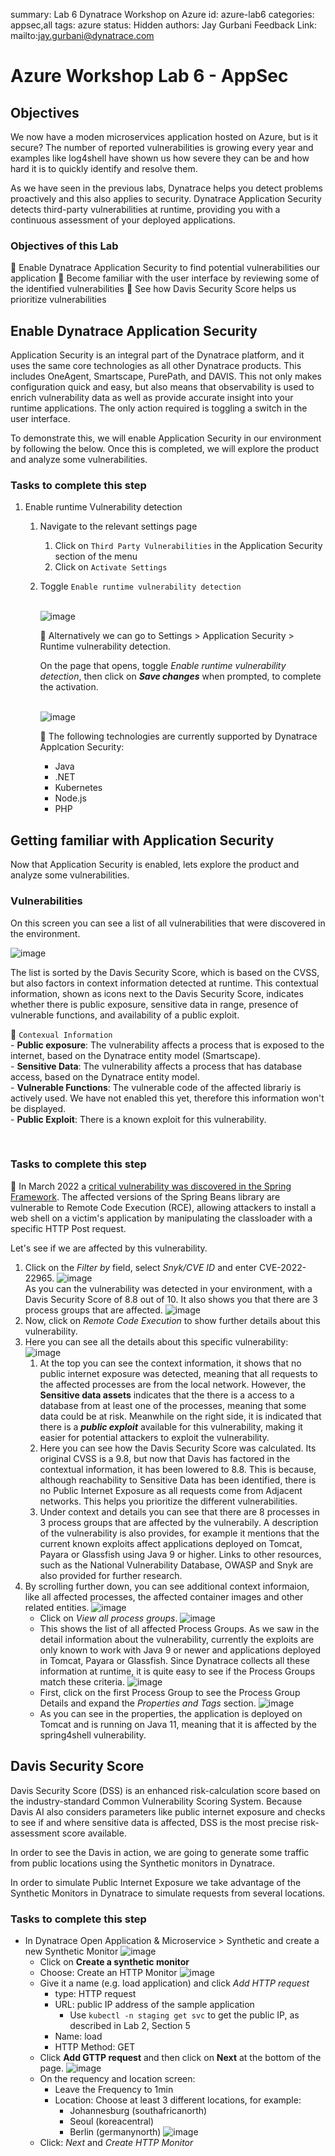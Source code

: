 summary: Lab 6 Dynatrace Workshop on Azure
id: azure-lab6
categories: appsec,all
tags: azure
status: Hidden
authors: Jay Gurbani
Feedback Link: mailto:jay.gurbani@dynatrace.com

# Azure Workshop Lab 6 - AppSec

## Objectives

We now have a moden microservices application hosted on Azure, but is it secure? The number of reported vulnerabilities is growing every year and examples like log4shell have shown us how severe they can be and how hard it is to quickly identify and resolve them.

As we have seen in the previous labs, Dynatrace helps you detect problems proactively and this also applies to security. Dynatrace Application Security detects third-party vulnerabilities at runtime, providing you with a continuous assessment of your deployed applications.

### Objectives of this Lab

🔷 Enable Dynatrace Application Security to find potential vulnerabilities our application
🔷 Become familiar with the user interface by reviewing some of the identified vulnerabilities
🔷 See how Davis Security Score helps us prioritize vulnerabilities


## Enable Dynatrace Application Security

Application Security is an integral part of the Dynatrace platform, and it uses the same core technologies as all other Dynatrace products. This includes OneAgent, Smartscape, PurePath, and DAVIS. This not only makes configuration quick and easy, but also means that observability is used to enrich vulnerability data as well as provide accurate insight into your runtime applications. The only action required is toggling a switch in the user interface. 

To demonstrate this, we will enable Application Security in our environment by following the below. Once this is completed, we will explore the product and analyze some vulnerabilities. 

### Tasks to complete this step

1. Enable runtime Vulnerability detection
    1. Navigate to the relevant settings page
         1. Click on `Third Party Vulnerabilities` in the Application Security section of the menu
        2. Click on `Activate Settings`
    2. Toggle `Enable runtime vulnerability detection` 

        <br>![image](img/1-1-enable-appsec-1.png)<br>

        <aside class="positive"> 

        📓 Alternatively we can go to Settings > Application Security > Runtime vulnerability detection.<br>

        On the page that opens, toggle *Enable runtime vulnerability detection*, then click on ***Save changes*** when prompted, to complete the activation. 

        <br>![image](img/1-2-enable-appsec-2.png)<br>

        </aside>

        

        <aside class="positive"> 

        📓 The following technologies are currently supported by Dynatrace Applcation Security:
        -  Java
        -  .NET
        - Kubernetes
        - Node.js
        - PHP

        </aside>

## Getting familiar with Application Security

Now that Application Security is enabled, lets explore the product and analyze some vulnerabilities.

### Vulnerabilities
On this screen you can see a list of all vulnerabilities that were discovered in the environment. 

![image](img/2-2-vulnerabilities.png)

The list is sorted by the Davis Security Score, which is based on the CVSS, but also factors in context information detected at runtime. This contextual information, shown as icons next to the Davis Security Score, indicates whether there is public exposure, sensitive data in range, presence of vulnerable functions, and availability of a public exploit. 


  <aside class="positive"> 

   📓 `Contexual Information`
    <br> - **Public exposure**: The vulnerability affects a process that is exposed to the internet, based on the Dynatrace entity model (Smartscape).
    <br> - **Sensitive Data**: The vulnerability affects a process that has database access, based on the Dynatrace entity model.
    <br> - **Vulnerable Functions**: The vulnerable code of the affected librariy is actively used.  We have not enabled this yet, therefore this information won't be displayed. 
    <br> - **Public Exploit**: There is a known exploit for this vulnerability.

  </aside>

<br>

### Tasks to complete this step

<aside class="positive"> 

📓  In March 2022 a [critical vulnerability was discovered in the Spring Framework](https://www.dynatrace.com/news/blog/what-is-spring4shell-vulnerabilities-in-the-java-spring-framework/). The affected versions of the Spring Beans library are vulnerable to Remote Code Execution (RCE), allowing attackers to install a web shell on a victim's application by manipulating the classloader with a specific HTTP Post request.<br>

Let's see if we are affected by this vulnerability.

</aside>

1. Click on the *Filter by* field, select *Snyk/CVE ID* and enter CVE-2022-22965. ![image](img/2-2-filter.png)
<br>As you can the vulnerability was detected in your environment, with a Davis Security Score of 8.8 out of 10. It also shows you that there are 3 process groups that are affected. ![image](img/2-3-result.png)
2. Now, click on *Remote Code Execution* to show further details about this vulnerability.
3. Here you can see all the details about this specific vulnerability: ![image](img/2-3-detail.png)
    1. At the top you can see the context information, it shows that no public internet exposure was detected, meaning that all requests to the affected processes are from the local network. However, the **Sensitive data assets** indicates that the there is a access to a database from at least one of the processes, meaning that some data could be at risk. Meanwhile on the right side, it is indicated that there is a ***public exploit*** available for this vulnerability, making it easier for potential attackers to exploit the vulnerability. 
    2. Here you can see how the Davis Security Score was calculated. Its original CVSS is a 9.8, but now that Davis has factored in the contextual information, it has been lowered to 8.8. This is because, although reachability to Sensitive Data has been identified, there is no Public Internet Exposure as all requests come from Adjacent networks. This helps you prioritize the different vulnerabilities. 
    3. Under context and details you can see that there are 8 processes in 3 process groups that are affected by the vulnerabily. A description of the vulnerability is also provides, for example it mentions that the current known exploits affect applications deployed on Tomcat, Payara or Glassfish using Java 9 or higher. Links to other resources, such as the National Vulnerability Database, OWASP and Snyk are also provided for further research. 
4. By scrolling further down, you can see additional context informaion, like all affected processes, the affected container images and other related entities. ![image](img/2-3-detail-2.png)
    - Click on *View all process groups*. ![image](img/2-5-click-view-all.png)
    - This shows the list of all affected Process Groups. As we saw in the detail information about the vulnerability, currently the exploits are only known to work with Java 9 or newer and applications deployed in Tomcat, Payara or Glassfish. Since Dynatrace collects all these information at runtime, it is quite easy to see if the Process Groups match these criteria. ![image](img/2-6-remediation-tracking.png)
    - First, click on the first Process Group to see the Process Group Details and expand the *Properties and Tags* section. ![image](img/2-7-pg-details.png)
    - As you can see in the properties, the application is deployed on Tomcat and is running on Java 11, meaning that it is affected by the spring4shell vulnerability. 

## Davis Security Score

Davis Security Score (DSS) is an enhanced risk-calculation score based on the industry-standard Common Vulnerability Scoring System. Because Davis AI also considers parameters like public internet exposure and checks to see if and where sensitive data is affected, DSS is the most precise risk-assessment score available.

In order to see the Davis in action, we are going to generate some traffic from public locations using the Synthetic monitors in Dynatrace.


In order to simulate Public Internet Exposure we take advantage of the Synthetic Monitors in Dynatrace to simulate requests from several locations.

### Tasks to complete this step

- In Dynatrace Open Application & Microservice > Synthetic and create a new Synthetic Monitor ![image](img/3-1-synthetic-monitor.png)
  - Click on **Create a synthetic monitor**
  - Choose: Create an HTTP Monitor ![image](img/3-2-browser-monitor.png)
  - Give it a name (e.g. load application) and click *Add HTTP request*
    - type: HTTP request
    - URL: public IP address of the sample application
      - Use `kubectl -n staging get svc` to get the public IP, as described in Lab 2, Section 5
    - Name: load
    - HTTP Method: GET
  - Click **Add GTTP request** and then click on **Next** at the bottom of the page. ![image](img/3-2-setup-http-monitor.png)
  - On the requency and location screen:
    - Leave the Frequency to 1min
    - Location: Choose at least 3 different locations, for example:
      - Johannesburg (southafricanorth)
      - Seoul (koreacentral)
      - Berlin (germanynorth) ![image](img/3-3-frequency-location.png)
  - Click: *Next* and *Create HTTP Monitor*

  